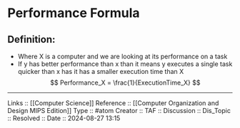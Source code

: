 # Performance Formula

## Definition:

- Where X is a computer and we are looking at its performance on a task
- If y has better performance than x than it means y executes a single task quicker than x has it has a smaller execution time than X
$$
Performance_X = \frac{1}{ExecutionTime_X}
$$
---
Links :: [[Computer Science]]
Reference ::  [[Computer Organization and Design MIPS Edition]]
Type :: #atom
Creator ::
TAF ::
Discussion ::
Dis_Topic :: 
Resolved ::
Date :: 2024-08-27 13:15
